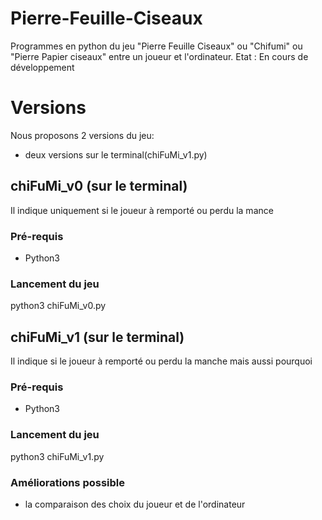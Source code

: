 # Pierre-Feuille-Ciseaux
Programmes en python du jeu "Pierre Feuille Ciseaux" ou "Chifumi" ou "Pierre Papier ciseaux" entre un joueur et l'ordinateur.
Etat : En cours de développement
# Versions
Nous proposons  2<!--3--> versions du jeu:
* deux versions sur le terminal(chiFuMi_v1.py)
<!--* une version avec une interface graphique-->
## chiFuMi_v0 (sur le terminal)
Il indique uniquement si le joueur à remporté ou perdu la mance
### Pré-requis
* Python3
### Lancement du jeu
python3 chiFuMi_v0.py

## chiFuMi_v1 (sur le terminal)
Il indique si le joueur à remporté ou perdu la manche mais aussi pourquoi
### Pré-requis
* Python3
### Lancement du jeu
python3 chiFuMi_v1.py
### Améliorations possible
* la comparaison des choix du joueur et de l'ordinateur
<!--
## chiFuMi_v2 (interface graphique)
### Pré-requis
* Python3
* Pygame
### Lancement du jeu
python3 chiFuMi_v2.py-->
